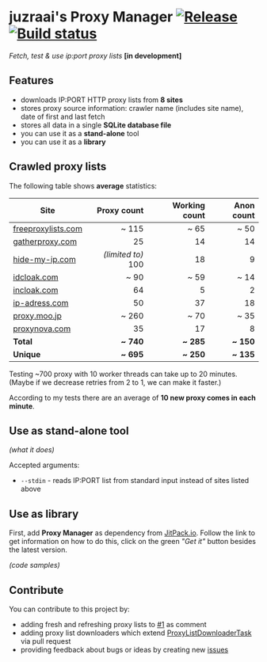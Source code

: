 # juzraai's Proxy Manager [![Release](https://jitpack.io/v/juzraai/proxy-manager.svg)](https://jitpack.io/#juzraai/proxy-manager) [![Build status](https://travis-ci.org/juzraai/proxy-manager.svg)](https://travis-ci.org/juzraai/proxy-manager)

*Fetch, test &amp; use ip:port proxy lists* **[in development]**



## Features

* downloads IP:PORT HTTP proxy lists from **8 sites**
* stores proxy source information: crawler name (includes site name), date of first and last fetch
* stores all data in a single **SQLite database file**
* you can use it as a **stand-alone** tool
* you can use it as a **library**



## Crawled proxy lists

The following table shows **average** statistics:

Site | Proxy count | Working count | Anon count
-----|------------:|--------------:|-----------:
[freeproxylists.com](http://www.freeproxylists.com/anon.php) | ~ 115 | ~ 65 | ~ 50
[gatherproxy.com](http://gatherproxy.com/proxylist/anonymity/?t=Elite) | 25 | 14 | 14
[hide-my-ip.com](https://www.hide-my-ip.com/proxylist.shtml) | *(limited to)* 100 | 18 | 9
[idcloak.com](http://www.idcloak.com/proxylist/free-proxy-ip-list.html) | ~ 90 | ~ 59 | ~ 14
[incloak.com](https://incloak.com/proxy-list/) | 64 | 5 | 2
[ip-adress.com](http://www.ip-adress.com/proxy_list/?k=time&d=desc) | 50 | 37 | 18
[proxy.moo.jp](http://proxy.moo.jp/?u=90) | ~ 260 | ~ 70 | ~ 35
[proxynova.com](http://www.proxynova.com/proxy-server-list/) | 35 | 17 | 8
**Total**  | **~ 740** | **~ 285** | **~ 150**
**Unique** | **~ 695** | **~ 250** | **~ 135**

Testing ~700 proxy with 10 worker threads can take up to 20 minutes. (Maybe if we decrease retries from 2 to 1, we can make it faster.)

According to my tests there are an average of **10 new proxy comes in each minute**.



## Use as stand-alone tool

*(what it does)*

Accepted arguments:

* `--stdin` - reads IP:PORT list from standard input instead of sites listed above



## Use as library

First, add **Proxy Manager** as dependency from [JitPack.io](https://jitpack.io/#juzraai/toolbox). Follow the link to get information on how to do this, click on the green *"Get it"* button besides the latest version.

*(code samples)*


## Contribute

You can contribute to this project by:

* adding fresh and refreshing proxy lists to [#1](https://github.com/juzraai/proxy-manager/issues/1) as comment
* adding proxy list downloaders which extend [ProxyListDownloaderTask](https://github.com/juzraai/proxy-manager/blob/master/src/main/java/hu/juzraai/proxymanager/fetch/ProxyListDownloaderTask.java) via pull request
* providing feedback about bugs or ideas by creating new [issues](https://github.com/juzraai/proxy-manager/issues/)
